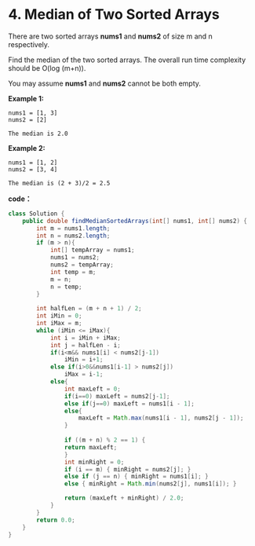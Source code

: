 # 4. Median of Two Sorted Arrays

There are two sorted arrays **nums1** and **nums2** of size m and n respectively.

Find the median of the two sorted arrays. The overall run time complexity should be O(log (m+n)).

You may assume **nums1** and **nums2** cannot be both empty.



**Example 1:**

```
nums1 = [1, 3]
nums2 = [2]

The median is 2.0
```



**Example 2:**

```
nums1 = [1, 2]
nums2 = [3, 4]

The median is (2 + 3)/2 = 2.5
```





**code：**

```java
class Solution {
    public double findMedianSortedArrays(int[] nums1, int[] nums2) {
        int m = nums1.length;
        int n = nums2.length;
        if (m > n){
            int[] tempArray = nums1;
            nums1 = nums2;
            nums2 = tempArray;
            int temp = m;
            m = n;
            n = temp;
        }
        
        int halfLen = (m + n + 1) / 2;
        int iMin = 0;
        int iMax = m; 
        while (iMin <= iMax){
            int i = iMin + iMax;
            int j = halfLen - i;
            if(i<m&& nums1[i] < nums2[j-1])
                iMin = i+1;
            else if(i>0&&nums1[i-1] > nums2[j])
                iMax = i-1;
            else{
                int maxLeft = 0;
                if(i==0) maxLeft = nums2[j-1];
                else if(j==0) maxLeft = nums1[i - 1];
                else{
                    maxLeft = Math.max(nums1[i - 1], nums2[j - 1]);
                }
                
                if ((m + n) % 2 == 1) {
                return maxLeft;
                }
                int minRight = 0;
                if (i == m) { minRight = nums2[j]; }
                else if (j == n) { minRight = nums1[i]; }
                else { minRight = Math.min(nums2[j], nums1[i]); }

                return (maxLeft + minRight) / 2.0;
            }
        }
        return 0.0;
    }
}
```